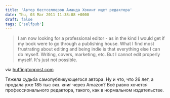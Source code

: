 ```yaml
---
title: 'Автор бестселлеров Аманда Хокинг ищет редактора'
date: Thu, 03 Mar 2011 11:38:08 +0000
draft: false
tags: ['selfpub']
---
```


> I am now looking for a professional editor - as in the kind I would get if my book were to go through a publishing house. What I find most frustrating about editing and being indie is that everything else I can do myself. Writing, covers, marketing, etc. But I cannot edit properly myself. It's just not possible.

via [huffingtonpost.com](http://www.huffingtonpost.com/tonya-plank/meet-mega-bestselling-ind_b_804685.html)

Тяжела судьба самопубликующегося автора. Ну и что, что 26 лет, а продала уже 185 тыс экз. книг через Amazon? Всё равно хочется профессионального редактора, такого, как в нормальном издательстве.